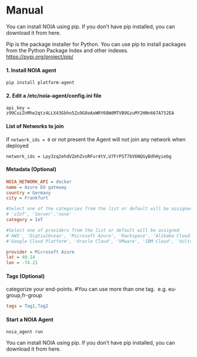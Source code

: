 # Manual


You can install NOIA using pip. If you don’t have pip installed, you can download it from here.

Pip is the package installer for Python. You can use pip to install packages from the Python Package Index and other indexes. https://pypi.org/project/pip/


#### 1. Install NOIA agent

`pip install platform-agent`

#### 2. Edit a /etc/noia-agent/config.ini file 

`api_key = z99CuiZnMhe2qtz4LLX43Gbho5Zu9G8oAoWRY68WdMTVB9GzuMY2HNn667A752EA`

#### List of Networks to join

If `network_ids = 0` or not present the Agent will not join any network when deployed

`network_ids = Lpy3zq2ehdVZehZvoRFur4tV,U7FrPST7bV6NQGyBdhHyiebg` 

#### Metadata (Optional)

```ini
NOIA_NETWORK_API = docker
name = Azure EU gateway 
country = Germany 
city = Frankfurt 

#Select one of the categories from the list or default will be assigned 
# 'zIoT', 'Server','none' 
category = IoT 

#Select one of providers from the list or default will be assigned 
#'AWS', 'DigtialOcean', 'Microsoft Azure', 'Rackspace', 'Alibaba Cloud', 
#'Google Cloud Platform', 'Oracle Cloud', 'VMware', 'IBM Cloud', 'Vultr'. 

provider = Microsoft Azure 
lat = 40.14 
lon = -74.21
```

#### Tags (Optional)

categorize your end-points. #You can use more than one tag.  e.g. eu-group,fr-group


```ini
tags = Tag1,Tag2
```
#### Start a NOIA Agent

`noia_agent run`


You can install NOIA using pip. If you don’t have pip installed, you can download it from here.

